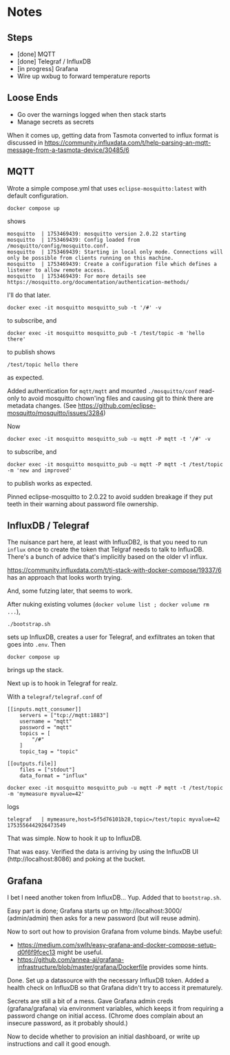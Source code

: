 # Notes

## Steps

  * [done] MQTT
  * [done] Telegraf / InfluxDB
  * [in progress] Grafana
  * Wire up wxbug to forward temperature reports

## Loose Ends

  * Go over the warnings logged when then stack starts
  * Manage secrets as secrets

When it comes up, getting data from Tasmota converted to influx format is discussed in
https://community.influxdata.com/t/help-parsing-an-mqtt-message-from-a-tasmota-device/30485/6

## MQTT

Wrote a simple compose.yml that uses `eclipse-mosquitto:latest` with default configuration.

    docker compose up

shows

```
mosquitto  | 1753469439: mosquitto version 2.0.22 starting
mosquitto  | 1753469439: Config loaded from /mosquitto/config/mosquitto.conf.
mosquitto  | 1753469439: Starting in local only mode. Connections will only be possible from clients running on this machine.
mosquitto  | 1753469439: Create a configuration file which defines a listener to allow remote access.
mosquitto  | 1753469439: For more details see https://mosquitto.org/documentation/authentication-methods/
```

I'll do that later.

    docker exec -it mosquitto mosquitto_sub -t '/#' -v

to subscribe, and

    docker exec -it mosquitto mosquitto_pub -t /test/topic -m 'hello there'

to publish shows

    /test/topic hello there

as expected.

Added authentication for `mqtt/mqtt` and mounted `./mosquitto/conf` read-only to avoid
mosquitto chown'ing files and causing git to think there are metadata changes.
(See https://github.com/eclipse-mosquitto/mosquitto/issues/3284)

Now

    docker exec -it mosquitto mosquitto_sub -u mqtt -P mqtt -t '/#' -v

to subscribe, and

    docker exec -it mosquitto mosquitto_pub -u mqtt -P mqtt -t /test/topic -m 'new and improved'

to publish works as expected.

Pinned eclipse-mosquitto to 2.0.22 to avoid sudden breakage if they put teeth in their warning
about password file ownership.

## InfluxDB / Telegraf

The nuisance part here, at least with InfluxDB2, is that you need to run `influx` once to
create the token that Telgraf needs to talk to InfluxDB. There's a bunch of advice that's
implicitly based on the older v1 influx.

https://community.influxdata.com/t/ti-stack-with-docker-compose/19337/6 has an approach
that looks worth trying.

And, some futzing later, that seems to work.

After nuking existing volumes (`docker volume list ; docker volume rm ...`),

    ./bootstrap.sh

sets up InfluxDB, creates a user for Telegraf, and exfiltrates an token that goes into `.env`. Then

    docker compose up

brings up the stack.

Next up is to hook in Telegraf for realz.

With a `telegraf/telegraf.conf` of

```
[[inputs.mqtt_consumer]]
    servers = ["tcp://mqtt:1883"]
    username = "mqtt"
    password = "mqtt"
    topics = [
        "/#"
    ]
    topic_tag = "topic"
    
[[outputs.file]]
    files = ["stdout"]
    data_format = "influx"
```

```
docker exec -it mosquitto mosquitto_pub -u mqtt -P mqtt -t /test/topic -m 'mymeasure myvalue=42'
````

logs

```
telegraf   | mymeasure,host=5f5d76101b28,topic=/test/topic myvalue=42 1753556442926473549
```

That was simple. Now to hook it up to InfluxDB.

That was easy. Verified the data is arriving by using the InfluxDB UI (http://localhost:8086) and poking at the bucket.

## Grafana

I bet I need another token from InfluxDB... Yup. Added that to `bootstrap.sh`.

Easy part is done; Grafana starts up on http://localhost:3000/ (admin/admin)
then asks for a new password (but will reuse admin).

Now to sort out how to provision Grafana from volume binds. Maybe useful:

  * https://medium.com/swlh/easy-grafana-and-docker-compose-setup-d0f6f9fcec13 might be useful.
  * https://github.com/annea-ai/grafana-infrastructure/blob/master/grafana/Dockerfile provides some hints.

Done. Set up a datasource with the necessary InfluxDB token.
Added a health check on InfluxDB so that Grafana didn't try to access it prematurely.

Secrets are still a bit of a mess. Gave Grafana admin creds (grafana/grafana) via
environment variables, which keeps it from requiring a password change on initial access.
(Chrome does complain about an insecure password, as it probably should.)

Now to decide whether to provision an initial dashboard, or write up instructions and call it good enough.
